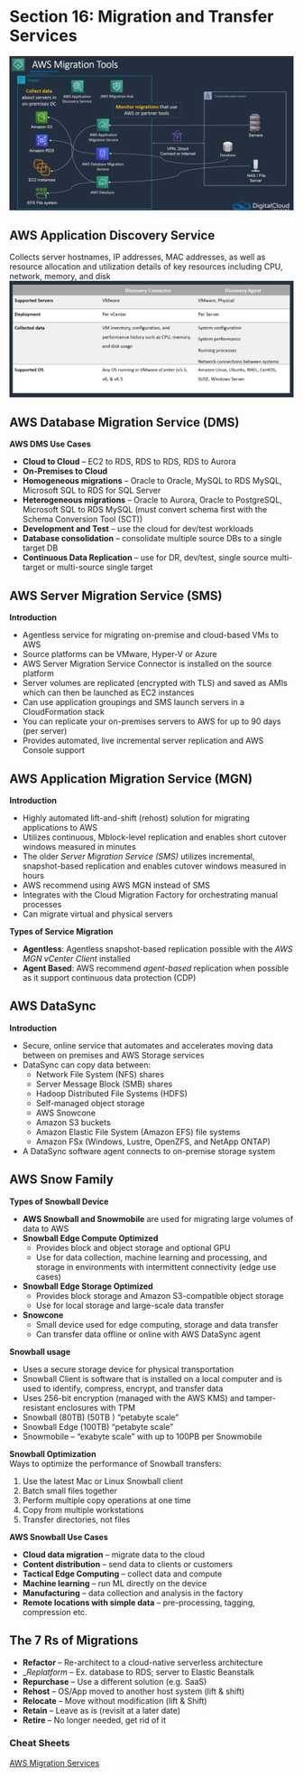 # Section 16: Migration and Transfer Services
![](slides/aws-migration-tools.png)

## AWS Application Discovery Service
Collects server hostnames, IP addresses, MAC addresses, as well as resource allocation and utilization details of key resources including CPU, network, memory, and disk
![](slides/agent-vs-agentless-discovery.png)  

## AWS Database Migration Service (DMS)
__AWS DMS Use Cases__
* __Cloud to Cloud__ – EC2 to RDS, RDS to RDS, RDS to Aurora
* __On-Premises to Cloud__
* __Homogeneous migrations__ – Oracle to Oracle, MySQL to RDS MySQL, Microsoft SQL to RDS for SQL Server
* __Heterogeneous migrations__ – Oracle to Aurora, Oracle to PostgreSQL, Microsoft SQL to RDS MySQL (must convert schema first with the Schema Conversion Tool (SCT))
* __Development and Test__ – use the cloud for dev/test workloads
* __Database consolidation__ – consolidate multiple source DBs to a single target DB
* __Continuous Data Replication__ – use for DR, dev/test, single source multi-target or multi-source single target

## AWS Server Migration Service (SMS)
__Introduction__  
* Agentless service for migrating on-premise and cloud-based VMs to AWS
* Source platforms can be VMware, Hyper-V or Azure
* AWS Server Migration Service Connector is installed on the source platform
* Server volumes are replicated (encrypted with TLS) and saved as AMIs which can then be launched as EC2 instances
* Can use application groupings and SMS launch servers in a CloudFormation stack
* You can replicate your on-premises servers to AWS for up to 90 days (per server)
* Provides automated, live incremental server replication and AWS Console support

## AWS Application Migration Service (MGN)
__Introduction__
* Highly automated lift-and-shift (rehost) solution for migrating applications to AWS
* Utilizes continuous, Mblock-level replication and enables short cutover windows measured in minutes
* The older _Server Migration Service (SMS)_ utilizes incremental, snapshot-based replication and enables cutover windows measured in hours
* AWS recommend using AWS MGN instead of SMS
* Integrates with the Cloud Migration Factory for orchestrating manual processes
* Can migrate virtual and physical servers

__Types of Service Migration__
* __Agentless__: Agentless snapshot-based replication possible with the _AWS MGN vCenter Client_ installed
* __Agent Based__: AWS recommend _agent-based_ replication when possible as it support continuous data protection (CDP)

## AWS DataSync
__Introduction__  
* Secure, online service that automates and accelerates moving data between on premises and AWS Storage services
* DataSync can copy data between:
  - Network File System (NFS) shares
  - Server Message Block (SMB) shares
  - Hadoop Distributed File Systems (HDFS)
  - Self-managed object storage
  - AWS Snowcone
  - Amazon S3 buckets
  - Amazon Elastic File System (Amazon EFS) file systems
  - Amazon FSx (Windows, Lustre, OpenZFS, and NetApp ONTAP)
* A DataSync software agent connects to on-premise storage system

## AWS Snow Family
__Types of Snowball Device__  
* __AWS Snowball and Snowmobile__ are used for migrating large volumes of data to AWS
* __Snowball Edge Compute Optimized__
  - Provides block and object storage and optional GPU
  - Use for data collection, machine learning and processing, and storage in environments with intermittent connectivity (edge use cases)
* __Snowball Edge Storage Optimized__
  - Provides block storage and Amazon S3-compatible object storage
  - Use for local storage and large-scale data transfer
* __Snowcone__  
  -  Small device used for edge computing, storage and data transfer
  - Can transfer data offline or online with AWS DataSync agent

__Snowball usage__  
* Uses a secure storage device for physical transportation
* Snowball Client is software that is installed on a local computer and is used to identify, compress, encrypt, and transfer data
* Uses 256-bit encryption (managed with the AWS KMS) and tamper-resistant enclosures with TPM
* Snowball (80TB) (50TB ) “petabyte scale”
* Snowball Edge (100TB) “petabyte scale”
* Snowmobile – “exabyte scale” with up to 100PB per Snowmobile

__Snowball Optimization__  
Ways to optimize the performance of Snowball transfers:
1. Use the latest Mac or Linux Snowball client
2. Batch small files together
3. Perform multiple copy operations at one time
4. Copy from multiple workstations
5. Transfer directories, not files

__AWS Snowball Use Cases__  
* __Cloud data migration__ – migrate data to the cloud
* __Content distribution__ – send data to clients or customers
* __Tactical Edge Computing__ – collect data and compute
* __Machine learning__ – run ML directly on the device
* __Manufacturing__ – data collection and analysis in the factory
* __Remote locations with simple data__ – pre-processing, tagging, compression etc.

## The 7 Rs of Migrations
* __Refactor__ – Re-architect to a cloud-native serverless architecture
* __Replatform_ – Ex. database to RDS; server to Elastic Beanstalk
* __Repurchase__ – Use a different solution (e.g. SaaS)
* __Rehost__ – OS/App moved to another host system (lift & shift)
* __Relocate__ – Move without modification (lift & Shift)
* __Retain__ – Leave as is (revisit at a later date)
* __Retire__ – No longer needed, get rid of it

### Cheat Sheets
[AWS Migration Services](https://digitalcloud.training/aws-migration-services/)  
